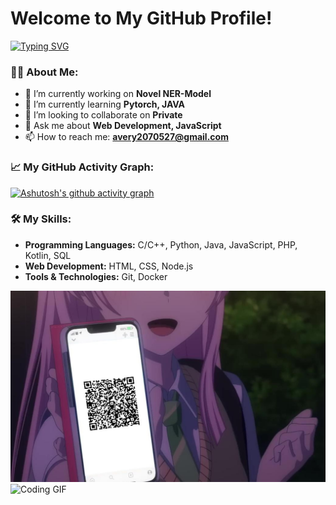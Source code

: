 # Welcome to My GitHub Profile!

[![Typing SVG](https://readme-typing-svg.herokuapp.com/?lines=Hi!+I+am+Avery;Welcome+to+my+github;Full+Stack+Developer;Open+Source+Contributor;Always+Learning+New+Things&center=true&width=500&height=50)](https://git.io/typing-svg)

### 👨‍💻 About Me:
- 🔭 I’m currently working on **Novel NER-Model**
- 🌱 I’m currently learning **Pytorch, JAVA**
- 👯 I’m looking to collaborate on **Private**
- 💬 Ask me about **Web Development, JavaScript**
- 📫 How to reach me: **avery2070527@gmail.com**

### 📈 My GitHub Activity Graph:
[![Ashutosh's github activity graph](https://github-readme-activity-graph.vercel.app/graph?username=avery30809&theme=dracula)](https://github.com/ashutosh00710/github-readme-activity-graph)

### 🛠️ My Skills:
- **Programming Languages:** C/C++, Python, Java, JavaScript, PHP, Kotlin, SQL
- **Web Development:** HTML, CSS, Node.js
- **Tools & Technologies:** Git, Docker

<img alt="MYGO" src="9d2b85e593f604c9bcbec500fa62d86c.png" width="600" />
<img alt="Coding GIF" src="https://c.tenor.com/lOpfbXNDGTkAAAAC/tenor.gif" width="600" />

<!-- 
### 📫 Connect with me:
- [LinkedIn](https://www.linkedin.com/in/yourprofile/)
- [Twitter](https://twitter.com/yourhandle)
- [Portfolio](https://yourwebsite.com)
-->
